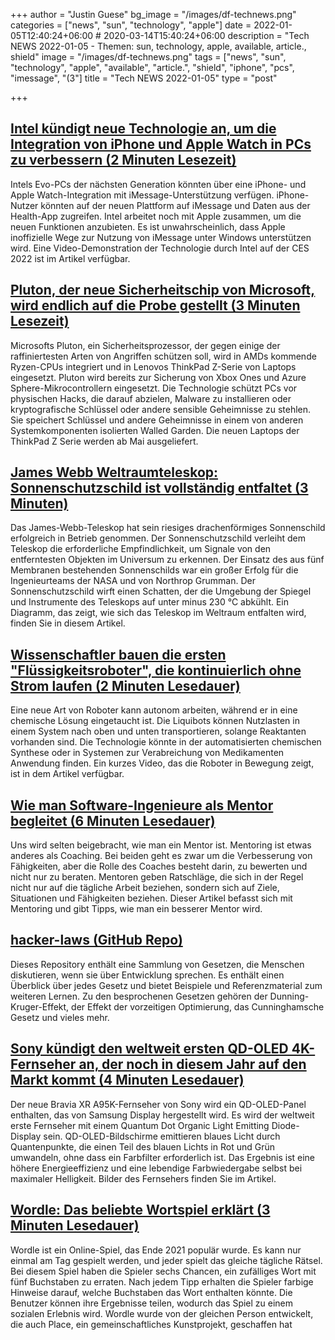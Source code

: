 +++
author = "Justin Guese"
bg_image = "/images/df-technews.png"
categories = ["news", "sun", "technology", "apple"]
date = 2022-01-05T12:40:24+06:00 # 2020-03-14T15:40:24+06:00
description = "Tech NEWS 2022-01-05 - Themen: sun, technology, apple, available, article., shield"
image = "/images/df-technews.png"
tags = ["news", "sun", "technology", "apple", "available", "article.", "shield", "iphone", "pcs", "imessage", "(3"]
title = "Tech NEWS 2022-01-05"
type = "post"

+++

## [Intel kündigt neue Technologie an, um die Integration von iPhone und Apple Watch in PCs zu verbessern (2 Minuten Lesezeit)](https://9to5mac.com/2022/01/04/intel-teases-new-technology-to-improve-iphone-and-apple-watch-integration-with-pcs/)

 Intels Evo-PCs der nächsten Generation könnten über eine iPhone- und Apple Watch-Integration mit iMessage-Unterstützung verfügen. iPhone-Nutzer könnten auf der neuen Plattform auf iMessage und Daten aus der Health-App zugreifen. Intel arbeitet noch mit Apple zusammen, um die neuen Funktionen anzubieten. Es ist unwahrscheinlich, dass Apple inoffizielle Wege zur Nutzung von iMessage unter Windows unterstützen wird. Eine Video-Demonstration der Technologie durch Intel auf der CES 2022 ist im Artikel verfügbar.

## [Pluton, der neue Sicherheitschip von Microsoft, wird endlich auf die Probe gestellt (3 Minuten Lesezeit)](https://arstechnica.com/information-technology/2022/01/pluton-microsofts-new-security-chip-will-finally-be-put-to-the-test/)

 Microsofts Pluton, ein Sicherheitsprozessor, der gegen einige der raffiniertesten Arten von Angriffen schützen soll, wird in AMDs kommende Ryzen-CPUs integriert und in Lenovos ThinkPad Z-Serie von Laptops eingesetzt. Pluton wird bereits zur Sicherung von Xbox Ones und Azure Sphere-Mikrocontrollern eingesetzt. Die Technologie schützt PCs vor physischen Hacks, die darauf abzielen, Malware zu installieren oder kryptografische Schlüssel oder andere sensible Geheimnisse zu stehlen. Sie speichert Schlüssel und andere Geheimnisse in einem von anderen Systemkomponenten isolierten Walled Garden. Die neuen Laptops der ThinkPad Z Serie werden ab Mai ausgeliefert.

## [James Webb Weltraumteleskop: Sonnenschutzschild ist vollständig entfaltet (3 Minuten)](https://www.bbc.com/news/science-environment-59873738)

 Das James-Webb-Teleskop hat sein riesiges drachenförmiges Sonnenschild erfolgreich in Betrieb genommen. Der Sonnenschutzschild verleiht dem Teleskop die erforderliche Empfindlichkeit, um Signale von den entferntesten Objekten im Universum zu erkennen. Der Einsatz des aus fünf Membranen bestehenden Sonnenschilds war ein großer Erfolg für die Ingenieurteams der NASA und von Northrop Grumman. Der Sonnenschutzschild wirft einen Schatten, der die Umgebung der Spiegel und Instrumente des Teleskops auf unter minus 230 °C abkühlt. Ein Diagramm, das zeigt, wie sich das Teleskop im Weltraum entfalten wird, finden Sie in diesem Artikel.

## [Wissenschaftler bauen die ersten "Flüssigkeitsroboter", die kontinuierlich ohne Strom laufen (2 Minuten Lesedauer)](https://www.independent.co.uk/news/science/liquibots-liquid-robots-self-powered-electricity-b1986230.html?amp&utm_source=reddit.com)

 Eine neue Art von Roboter kann autonom arbeiten, während er in eine chemische Lösung eingetaucht ist. Die Liquibots können Nutzlasten in einem System nach oben und unten transportieren, solange Reaktanten vorhanden sind. Die Technologie könnte in der automatisierten chemischen Synthese oder in Systemen zur Verabreichung von Medikamenten Anwendung finden. Ein kurzes Video, das die Roboter in Bewegung zeigt, ist in dem Artikel verfügbar.

## [Wie man Software-Ingenieure als Mentor begleitet (6 Minuten Lesedauer)](https://xdg.me/mentor-engineers/)

 Uns wird selten beigebracht, wie man ein Mentor ist. Mentoring ist etwas anderes als Coaching. Bei beiden geht es zwar um die Verbesserung von Fähigkeiten, aber die Rolle des Coaches besteht darin, zu bewerten und nicht nur zu beraten. Mentoren geben Ratschläge, die sich in der Regel nicht nur auf die tägliche Arbeit beziehen, sondern sich auf Ziele, Situationen und Fähigkeiten beziehen. Dieser Artikel befasst sich mit Mentoring und gibt Tipps, wie man ein besserer Mentor wird.

## [hacker-laws (GitHub Repo)](https://github.com/dwmkerr/hacker-laws)

 Dieses Repository enthält eine Sammlung von Gesetzen, die Menschen diskutieren, wenn sie über Entwicklung sprechen. Es enthält einen Überblick über jedes Gesetz und bietet Beispiele und Referenzmaterial zum weiteren Lernen. Zu den besprochenen Gesetzen gehören der Dunning-Kruger-Effekt, der Effekt der vorzeitigen Optimierung, das Cunninghamsche Gesetz und vieles mehr.

## [Sony kündigt den weltweit ersten QD-OLED 4K-Fernseher an, der noch in diesem Jahr auf den Markt kommt (4 Minuten Lesedauer)](https://www.theverge.com/2022/1/4/22865220/sony-a95k-qd-oled-qdoled-4k-tv-announced-features-explainer)

 Der neue Bravia XR A95K-Fernseher von Sony wird ein QD-OLED-Panel enthalten, das von Samsung Display hergestellt wird. Es wird der weltweit erste Fernseher mit einem Quantum Dot Organic Light Emitting Diode-Display sein. QD-OLED-Bildschirme emittieren blaues Licht durch Quantenpunkte, die einen Teil des blauen Lichts in Rot und Grün umwandeln, ohne dass ein Farbfilter erforderlich ist. Das Ergebnis ist eine höhere Energieeffizienz und eine lebendige Farbwiedergabe selbst bei maximaler Helligkeit. Bilder des Fernsehers finden Sie im Artikel.

## [Wordle: Das beliebte Wortspiel erklärt (3 Minuten Lesedauer)](https://www.cnet.com/news/wordle-the-wildly-popular-word-game-explained/)

 Wordle ist ein Online-Spiel, das Ende 2021 populär wurde. Es kann nur einmal am Tag gespielt werden, und jeder spielt das gleiche tägliche Rätsel. Bei diesem Spiel haben die Spieler sechs Chancen, ein zufälliges Wort mit fünf Buchstaben zu erraten. Nach jedem Tipp erhalten die Spieler farbige Hinweise darauf, welche Buchstaben das Wort enthalten könnte. Die Benutzer können ihre Ergebnisse teilen, wodurch das Spiel zu einem sozialen Erlebnis wird. Wordle wurde von der gleichen Person entwickelt, die auch Place, ein gemeinschaftliches Kunstprojekt, geschaffen hat

